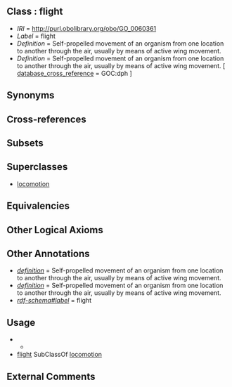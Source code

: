 
## Class : flight

 * *IRI* = http://purl.obolibrary.org/obo/GO_0060361
 * *Label* = flight
 * *Definition* = Self-propelled movement of an organism from one location to another through the air, usually by means of active wing movement.
 * *Definition* = Self-propelled movement of an organism from one location to another through the air, usually by means of active wing movement. [ [database_cross_reference](../../ef/oboInOwl#hasDbXref.md) = GOC:dph ]

## Synonyms


## Cross-references


## Subsets


## Superclasses

 * [locomotion](../../GO/11/GO_0040011.md)

## Equivalencies


## Other Logical Axioms


## Other Annotations

 * *[definition](../../IAO/15/IAO_0000115.md)* = Self-propelled movement of an organism from one location to another through the air, usually by means of active wing movement.
 * *[definition](../../IAO/15/IAO_0000115.md)* = Self-propelled movement of an organism from one location to another through the air, usually by means of active wing movement.
 * *[rdf-schema#label](../../el/rdf-schema#label.md)* = flight

## Usage

 * -
 * [flight](../../GO/61/GO_0060361.md) SubClassOf [locomotion](../../GO/11/GO_0040011.md)

## External Comments

